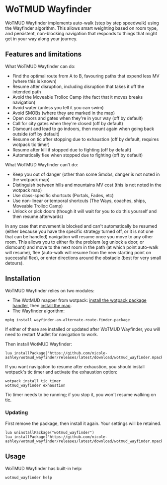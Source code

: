 WoTMUD Wayfinder
================

WoTMUD Wayfinder implements auto-walk (step by step speedwalk) using the Wayfinder algorithm. This allows smart weighting based on room type, and persistent, non-blocking navigation that responds to things that might get in your way along your journey.

Features and limitations
------------------------
What WoTMUD Wayfinder can do:

* Find the optimal route from A to B, favouring paths that expend less MV (where this is known)
* Resume after disruption, including disruption that takes it off the intended path
* Avoid the Moveable Trolloc Camp (the fact that it moves breaks navigation)
* Avoid water (unless you tell it you can swim)
* Avoid SMOBs (where they are marked in the map)
* Open doors and gates when they're in your way (off by default)
* Call for city gates when they're closed (off by default)
* Dismount and lead to go indoors, then mount again when going back outside (off by default)
* Resume on tic after stopping due to exhaustion (off by default, requires wotpack tic timer)
* Resume after kill if stopped due to fighting (off by default)
* Automatically flee when stopped due to fighting (off by default)

What WoTMUD Wayfinder can't do:

* Keep you out of danger (other than some Smobs, danger is not noted in the wotpack map)
* Distinguish between hills and mountains MV cost (this is not noted in the wotpack map)
* Use class-specific shortcuts (Portals, Fades, etc)
* Use non-linear or temporal shortcuts (The Ways, coaches, ships, Moveable Trolloc Camp)
* Unlock or pick doors (though it will wait for you to do this yourself and then resume afterwards)

In any case that movement is blocked and can't automatically be resumed (either because you have the specific strategy turned off, or it is not one that can be handled) navigation will resume once you move to any other room. This allows you to either fix the problem (eg unlock a door, or dismount) and move to the next room in the path (at which point auto-walk will resume), flee (auto-walk will resume from the new starting point on successful flee), or enter directions around the obstacle (best for very small detours).

Installation
------------
WoTMUD Wayfinder relies on two modules:

* The WotMUD mapper from wotpack: [install the wotpack package handler](https://github.com/weisluke/WoTMUD?tab=readme-ov-file#downloading-and-installing-the-package-handler), then [install the map](https://github.com/weisluke/WoTMUD?tab=readme-ov-file#installing-map-scripts-and-a-map-file).
* The Wayfinder algorithm:
```
mpkg install wayfinder-an-alternate-route-finder-package
```

If either of these are installed or updated after WoTMUD Wayfinder, you will need to restart Mudlet for navigation to work.

Then install WotMUD Wayfinder:
```
lua installPackage("https://github.com/nicole-ashley/wotmud_wayfinder/releases/latest/download/wotmud_wayfinder.mpackage")
```

If you want navigation to resume after exhaustion, you should install wotpack's tic timer and activate the exhaustion option:
```
wotpack install tic_timer
wotmud_wayfinder exhaustion
```
Tic timer needs to be running; if you stop it, you won't resume walking on tic.

### Updating
First remove the package, then install it again. Your settings will be retained.
```
lua uninstallPackage("wotmud_wayfinder")
lua installPackage("https://github.com/nicole-ashley/wotmud_wayfinder/releases/latest/download/wotmud_wayfinder.mpackage")
```

Usage
-----
WoTMUD Wayfinder has built-in help:
```
wotmud_wayfinder help
```